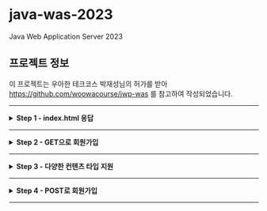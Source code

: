 # java-was-2023

Java Web Application Server 2023

## 프로젝트 정보 

이 프로젝트는 우아한 테크코스 박재성님의 허가를 받아 https://github.com/woowacourse/jwp-was 
를 참고하여 작성되었습니다.

---
<details>
    <summary><b>Step 1 - index.html 응답</b></summary>

### 1. 학습 목표
- HTTP를 학습하고 학습 지식을 기반으로 웹 서버를 구현한다.
- Java 멀티스레드 프로그래밍을 경험한다.
- 유지보수에 좋은 구조에 대해 고민하고 코드를 개선해 본다.

### 2. 기능요구사항
- 정적인 html 파일 응답
- HTTP Request 내용 출력
-  Concurrent 패키지를 사용하도록구조 변경

### 3. 학습 내용
#### 1. HTTP Request Header

- HTTP 요청 구조
>![img_2.png](doc/img_2.png)
> - 첫줄(Request Line)이 큰 의미를 지닌다.
> - 첫 줄은 공백을 기준으로 3개의 부분으로 나뉘며 각각 Metho, path, HTTP version이다.
> - path의 ? 뒷부분을 query string이라 한다.

- Method
> ![img.png](doc/img.png)
> - GET은 Select적인 성향을 갖습니다. CRUD의 R에 해당합니다.
> - POST는 서버의 값이나 상태를 바꾸기 위해 사용합니다. CRUD의 C에 해당합니다.

#### 2. WAS 생애주기

- connection
> 1. WebServer 클래스에서 지정된 포트 번호로 ServerSocket을 생성한다.
> 2. accept()로 클라이언트의 요청이 들어올 때 까지 대기하고, 연결 요청이 오면 클라이언트와의 통신을 위한 소켓을 생성한다.
> 3. 클라이언트 요청이 들어오면, RequestHandler 클래스에 처리를 위임한다.
> 4. connection으로부터 InputStream, OutputStream을 생성하여 입출력 스트림을 생한다.
> 5. `try-with-resources` 구문을 통해 try 구문을 빠져나갈 때 자동으로 `AutoCloseable` 인터페이스를 구현한 리소스를 닫아준다.
>   - 해당 구문으로 인해 입출력 스트림도 함께 닫힌다.
>   - 입출력 스트림이 닫힐 때 자동으로 소켓도 함께 닫힌다. 

- dos
> 1. DataStream에 매개변수로 OutputStream을 전달하여 객체 생성한다.
> 2. writeBytes() 메서드로 헤더와 바디의 내용을 담는다.
> 3. flush() 메서드로 출력 스트림 버퍼의 내용을 내보내고 버퍼를 비운다.
> 4. `try-with-resources` 구문을 통해 try 구문을 빠져나갈 때 자동으로 out의 close()를 호출하고 dos가 자동으로 닫힌다.

#### 3. HTTP Response Header (200)
- HTTP 응답 구조
> ![img_3.png](doc/img_3.png)
> - 첫줄(Status Line)에 중요한 내용을 담는다.
> - 상태코드를 통해 브라우저에게 요청에대한 응답의 상태를 알려준다.

- Status Code 대역 별 특징
> - 1xx (정보): 요청을 받았으며 프로세스를 계속한다
> - 2xx (성공): 요청을 성공적으로 받았으며 인식했고 수용하였다
> - 3xx (리다이렉션): 요청 완료를 위해 추가 작업 조치가 필요하다
> - 4xx (클라이언트 오류): 요청의 문법이 잘못되었거나 요청을 처리할 수 없다
> - 5xx (서버 오류): 서버가 명백히 유효한 요청에 대해 충족을 실패했다

- 대표적인 Status Code
> - 200 - OK
> - 201 - Created
> - 302 - Found(HTTP 1.0)
> - 304 - Not Modified
> - 401 - Unauthorized
> - 404 - Not Found
> - 500 - Internal Server Error
> - 503 - Service Unavailable

- Post-redirect-Get(PRG) 패턴
> - 멱등성: 동일한 요청을 여러번 보낼 때 한번 보낸 것과 결과가 같은것을 의미한다.
> - POST가 멱등성을 만족하지 않는다.
> - 예) POST로 게시글 작성 요청을 처리하고 일반 사용자가 보는 화면으로 redirection 시켜서 중복 POST되지 않도록 한다.

#### 4. 좋은 커밋 메시지

- 기본 규칙
> - 커밋의 타입을 명시 (Feat, Fix, Refactor, Test, ...)
> - 제목과 본문을 빈 행으로 구분
> - 명령문 사용
> - 본문에 변경사항과 이유를 설명하라

- 내가 중요하다고 생각한 규칙
> 검토자가 히스토리를 이해하고있을 것이라 단정하지 마라

#### 5. TDD
- JUnit
> - 단위 테스트를 위해 사용하는 프레임워크
> - 어노테이션(@)을 통해 테스트 메서드의 동작을 제어 가능
> - 핵심 기능에 중점을 두고있어서 간단하고 직관적이다

- AssertJ
> - 다양한 Assert 문법을 제공하여 테스트 코드의 가독성을 높이고 유지보수를 용이하게 한다
> - 메서드 체이닝을 통해 말하듯이 이해할 수 있다
> - 실패 시 생성되는 에러 메시지를 커스텀할 수 있다

#### 6. OOP와 클린코드
- OOP 지향점
> - 한 클래스는 하나의 책임만 가져야한다
> - 확장에는 열려있고 수정에는 닫혀있어야한다
> - 상속 관계에서 하위 클래스가 상위 클래스의 기능을 믿고 사용할 수 있어야한다
> - 인터페이스는 너무 광범위하거나 많은 기능을 가져서는 안되며, 인터페이스를 사용하는 객체 기준으로 잘게 나누어야한다
> - 객체는 구체적인 객체가 아닌 추상화에 의존해야한다
>   - -> 자신보다 변하기 쉬운 것에 의존하면 안된다
>   - -> 다른 객체를 참조해야한다면 대상 객체 상위 요소를 참조해야한다

- 클린코드 지향점
> - 메서드를 분리해서 들여쓰기를 줄이자
> - 들여쓰기가 2 이상이면 메서드를 분리하는 방법을 찾자
> - 메서드 라인이 10을 넘어가면 메서드를 분리하자
> - else를 사용하지 않으려면 if 절에서 값을 반환하여 메서드를 종료하자

### 4. Trouble Shooting
- HTTP를 처음 접해서 /index.html에 접속 후 css 등의 부가 파일을 직접 보내줘야하는 줄 알았다
> 1. 처음 `/index.html`로 접속하면 스타일이 적용되지 않은 페이지가 출력됨을 알 수 있다
> 2. 개발자 도구를 보면 css, js 등의 연결되는 파일이 없어서 그런 것임을 알 수 있다
> 3. 연결 파일을 직접 보내줘야하는 줄 알고 RequestHandler에서 직접 보내는 코드를 작성하려했다
>   - (WAS에 대한 이해가 부족한 시점...)
> 4. 하지만, 개발자 도구를 보면 브라우저가 "연결 파일"을 자동으로 요청하고 있음을 확인했다
> 5. 요청에 대한 경로와 응답의 Content-Type만 제대로 설정하면 "연결 파일"이 정상적으로 클라이언트에 도착함을 확인했다
>   - (Step3의 내용이었는데, 궁금해서 먼저 해결해버렸다.. 코드에는 반영 안함)

### 5. 추가 학습 내용 ( 작성중... )
- [WAS 동작원리](https://velog.io/@tin9oo/WAS-%EB%8F%99%EC%9E%91%EC%9B%90%EB%A6%AC)
- [HTTP Request & Response](https://velog.io/@tin9oo/HTTP-Request-Response)
- [자바 멀티스레드 프로그래밍](https://velog.io/@tin9oo/%EC%9E%90%EB%B0%94-%EB%A9%80%ED%8B%B0%EC%8A%A4%EB%A0%88%EB%93%9C-%ED%94%84%EB%A1%9C%EA%B7%B8%EB%9E%98%EB%B0%8D)
- [자바 Concurrent 패키지](https://velog.io/@tin9oo/%EC%9E%90%EB%B0%94-Concurrent-%ED%8C%A8%ED%82%A4%EC%A7%80)
- [객체지향 프로그래밍(OOP)과 클린 코딩](https://velog.io/@tin9oo/%EA%B0%9D%EC%B2%B4%EC%A7%80%ED%96%A5-%ED%94%84%EB%A1%9C%EA%B7%B8%EB%9E%98%EB%B0%8DOOP%EA%B3%BC-%ED%81%B4%EB%A6%B0-%EC%BD%94%EB%94%A9)
- [좋은 커밋 메시지 작성](https://velog.io/@tin9oo/%EC%A2%8B%EC%9D%80-%EC%BB%A4%EB%B0%8B-%EB%A9%94%EC%8B%9C%EC%A7%80-%EC%9E%91%EC%84%B1)
- [테스트 주도 개발(TDD)](https://velog.io/@tin9oo/%ED%85%8C%EC%8A%A4%ED%8A%B8-%EC%A3%BC%EB%8F%84-%EA%B0%9C%EB%B0%9CTDD)

</details>

---

<details>
    <summary><b>Step 2 - GET으로 회원가입</b></summary>

### 1. 학습 목표
- HTTP GET 프로토콜을 이해한다.
- HTTP GET에서 parameter를 전달하고 처리하는 방법을 학습한다.
- HTTP 클라이언트에서 전달받은 값을 서버에서 처리하는 방법을 학습한다.

### 2. 기능요구사항
- GET으로 회원가입 기능 구현
- Junit을 활용한 단위 테스트를 적용해 본다.

### 3. 학습 내용
#### 1. HTTP 응답 상태코드 : 302, 404
- 302 Found
> 요청한 리소스가 다른 위치에 있어 리다이렉션이 필요할 때 사용
> - 보통 접근을 막거나 사용자의 동작을 제어하기 위해 사용한다
> - `Location` 헤더에 목적지 경로를 포함하여 응답한다

```http request
HTTP/1.1 302 Found
Content-Type: text/html; charset=iso-8859-1
Location: http://www.amazon.com:80/exec/obidos/subst/home/home.html
```

- 404 Not Found
> 리소스를 찾을 수 없을 때 사용
> - 잘못된 URL을 입력하거나, 존재하지 않는 페이지에 접근하려 할 때 사용한다
> - 사용자 편의를 위해 "Page fault" 페이지를 출력하기도 한다

```http request
HTTP/1.1 404 Not Found
Content-Type: text/html; charset=iso-8859-1
```

#### 2. ParameterizedTest
- ParameterizedTest란?
> - JUnit 프레임워크에서 제공하는 기능이다
> - 동일한 테스트에 대해 여러 값을 시험해보고 싶을 때 유용하다
> - 코드의 중복을 피할 수 있다

- 간단 사용법
> - 테스트의 매개변수로 사용할 입력값(`input`)과 예측값(`expect`)을 `Object[]`로 `Stream`에 저장한다
> - 테스트 메서드에 `@ParameterizedTest`, `@MethodSource("매개변수 메서드 이름")` 어노테이션을 붙인다
> - 테스트 메서드의 매개변수로 `intput`과 `expect`를 입력한다
> - 테스트 코드 구조는 기존과 동일하나 `input`과 `expect`를 한번씩만 적어도 좋다
> - 테스트를 실행하면 설정한 매개변수를 순서대로 입력하며 테스트를 실행해준다

#### 3. `try-with-resources` 구문
- 특징
> - JAVA7 부터 도입
> - 자원 사용 후 자동으로 close() 호출하여 자원을 안전하게 해제
> - 간결한 코드 작성을 도움

- 사용
> - 파일이나 네트워크 같이 명시적인 `close()`가 필요한 경우 유용함
> - `Closeable` 혹은 `AutoCloseable` 인터페이스를 구현한 객체를 구문에 사용하면 try 구문의 종료와 함께 close() 메서드를 호출함

#### 4. TDD 모델
- AAA
> - Assignment (준비) : 실행 전 시스템 상태를 준비
> - Action (실행) : 테스트 코드 실행
> - Assert (단언) : 기대대로 동작하는지 검사

- GWT
> Given (준비) : 테스트를 준비
> When (실행) : 테스트 코드 실행
> Then (검증) : 테스트 검

- 비교
> - 단어 차이
> - AAA : 개발자 지향
> - GWT : 비즈니스 로직 처리

### 4. Trouble Shooting
- redirect - 1
> 1. 회원가입 버튼 클릭하면 요청을 처리하고 응답을 받지 못해 페이지를 찾을 수 없다는 오류가 발생한다
> 2. Request 메시지의 `Referer` 헤더의 직전 경로로 접근하게 만들어서 잘못된 페이지로 접근하지 않도록 한다
> 3. 버튼을 처음 누를 때는 `/user/form.html`에서 `/user/create?~`로 이동해서 `Referer`인 `/user/form.html`로 돌아갈 수 있다
> 4. 그런데, 버튼을 다시 누르면 `/user/create?~`가 `Referer`가 되어서 빈 페이지로 접근하게되어 의도한 동작을 하지 않게되는 문제가 있다

- redirect - 2
> 1. 위의 문제로 인해 `Referer`페이지를 응답으로 넘기지 않고 `/index.html`의 파일을 상태코드 200으로 보낸다
> 2. 이 방식은 홈으로 돌아가는 방식이기 때문에 위의 문제를 고려하지 않아도 된다
> 3. 이때, `/user/create?~`후에 `/index.html`의 페이지를 출력했지만 여전히 URL은 `/user/create?~`이다
> 4. `/index.html`은 상대경로로 파일을 호출하기 때문에 브라우저 입장에서 현재경로인 `/user`를 시작으로 파일을 불러오는 문제가 생긴다
> 5. 결국, `/user/user/form.html`과 같은 경로로 요청을 보내게 되어 빈 페이지를 출력하게 되는 문제가 발생한다

- redirect - 3
> 1. 팀 회고에서 앞의 내용을 공유했고 동일한 문제를 겪는 팀원이 있었다
> 2. 팀원이 학습한 내용 중 `redirection`에 관한 내용이 있었다
> 3. 상태코드 302로 응답을 보내면 `Location` 헤더의 경로로 `GET` 요청을 다시 보낸다는 내용이었다
> 4. 이 방식이 문제 상황에 핏한 해결책이라고 판단하여 바로 302에 대해 학습한 후 코드로 적용하여 문제를 해결했다

- 서비스 아키텍처 결정
> - `RequestHandler`를 `Handler`, 라우팅을 `Controller`, 응답 생성/전송을 `Response`라고 간단히 명명했을 때, 서비스를 처리하는 아키텍처는 다음의 두 가지로 나뉜다
>   1. `Handler` -> `Controller` -> `Response`
>   2. `Handler` -> `Controller`, `Handler` -> `Response`
> - 1번은 `Handler`가 `Controller`를 호출하고 `Controller`가 `Response`를 출력하는 순차적인 아키텍처다
> - 2번은 `Handler`각 `Controller`, `Response`를 각각 호출하는 중앙 집중식 아키텍처다
> - 2번의 중앙 집중식 아키텍처가 좋다고 판단했다
>   - `Controller`는 이미 라우팅이라는 책임을 가지고 있는데 그 안에서 `Response`도 호출하는 것은 과도한 책임이기 때문
>   - 테스트하기 좋은 코드가 결국 OOP의 원칙을 잘 지킨 코드라는 내용을 팀원이 얘기해줬고 2번이 테스트하기 좋은 코드라고 판단했다

- 라우팅 방식
> - 페이지의 수가 많지 않아서 조건문으로 하나하나 매핑해서 라우팅해도 좋다고 생각했다
> - 위 방식은 `유지보수`와 `확장성`에 문제가 있다고 판단했다
> - 다음의 과정으로 라우팅 방식을 변경했다
>   1. 요청 경로가 `file` 요청인지 `api` 요청인지 판단
>   2. `file`이면 a, `api`면 `b`를 실행
>      1. 해당 경로에 해당하는 `200 응답`을 생성하도록 요청한다
>      2. 지정된 api 기능을 수행하고 `302 응답`을 생성하도록 요청한다

### 5. 추가 학습 내용
- [Spring 아키텍처](https://velog.io/@tin9oo/Spring-%EC%95%84%ED%82%A4%ED%85%8D%EC%B2%98)
- [DTO](https://velog.io/@tin9oo/DTO)
- [CI/CD](https://velog.io/@tin9oo/CICD)

</details>

---

<details>
    <summary><b>Step 3 - 다양한 컨텐츠 타입 지원</b></summary>

### 1. 학습 목표
> - HTTP Response에 대해 학습한다.
> - MIME 타입에 대해 이해하고 이를 적용할 수 있다.

### 2. 기능 요구사항
- 구현
> - 지금까지의 코드는 stylesheet와 파비콘을 지원하지 못한다. 다양한 컨텐츠 타입을 지원하도록 개한다.
>   - html
>   - css
>   - js
>   - ico
>   - png
>   - jpg

- 테스트
>  - static 폴더의 정적 컨텐츠 요청이 정상적으로 처리되는지 확인

### 3. 학습 내용
#### 1. MIME Type
- MIME 타입이란?
> - 웹에서 파일의 형식을 지정하기 위한 식별자
> - HTTP에서는 리소스의 종류를 나타냄
> - 주로 확장자를 기반으로 결정

- MIME 타입의 구조
> - 슬래시(`/`)로 구분된 `type`과 `subtype` 두 부분으로 구성된다
>   - `type/subtype`
>   - 반드시 둘 다 있어야한다
> 
> 
> - `type`은 video나 text같이 데이터 타입이 속하는 일반 카테고리를 나눈다
> 
> 
> - `subtype`은 MIME 타입이 나타내는 정확한 데이터 종류를 식별한다
>   - `text`가 `type`이라면 `plain`(평문), `html`(html 소스코드)가 있다
> 
> 
> - 세부 정보를 제공하기 위해 선택적 매개변수를 추가할 수 있다
>   - `type/subtype;parameter=value`
>   - `text/plain;charset=UTF-8`
> 
> 
> - MIME 타입은 대소문자를 구분하지 않지만 소문자를 사용한다
>   - 매개변수는 대소문자를 구분한다

- Content-Type
> - `html`: `text/html`
> - `css`: `text/css`
> - `js`: `application/javascript`
> - `ico`: `image/ico`
> - `png`: `image/png`
> - `jpg`: `image/jpg`

#### 2. Concurrent
- 공유자원 접근 문제
> - 여러 스레드가 공유 자원에 동시 접근하며, 데이터 불일치나 예측할 수 없는 동작을 수행함
> - 이를 해결하기 위해 개발자는 명시적 동기화 기법을 사용해야하나, 이는 복잡하고 오류 발생 가능성이 높음

- Concurrent 패키지
> - Java 5 부터 도입
> - 여러 작업을 동시에 할 수 있도록 함
> - 동시성 문제를 해결하기 위한 패키지

- Concurrent 패키지 사용
> - Executors
>   - 고수준 Concurrency 프로그래밍
>   - Thread 생성/관리
>   - 작업 처리 및 실행
>   - Executor : 스레드 생성
>   - ExecutorService : Executor 상속받은 인터페이스, 실행 종료에 관여
> - Concurrent Collections : 동시성을지원하는 다양한 컬렉션 클래스 제공


### 4. Trouble Shooting
- 스타일 시트 인식 오류
> - 스타일 시트 파일을 브라우저에 보내도 반영이 되지 않음
> - MIME 타입을 참고하여 확장자에 따른 Content-Type을 응답에 담아 보내야함
> - 각 확장자에 맞는 Content-Type을 매핑하여 응답에 담아 보내어 해결함.

- 라우팅 코드의 가독성과 유지보수 개선
> - 기존에는 모든 확장자에 대한 리소스 경로를 조건문으로 매핑해야함
> - 가독성도 좋지 않다고 판단함
> - 해시맵에 각 진입 경로에 따른 값을 매핑하여 클래스로 격리
>   - 진입 가능한 경우에 대한 처리를 책입 분리하여 컨트롤러가 하는 일에 집중하여 변경의 사유를 하나만 가지게 만듬

### 5. 추가 학습 내용
[좋은 회고란?](https://velog.io/@tin9oo/%EC%A2%8B%EC%9D%80-%ED%9A%8C%EA%B3%A0%EB%9E%80)

</details>

---

<details>
    <summary><b>Step 4 - POST로 회원가입</b></summary>

## 1. 학습 목표
> - HTTP POST의 동작 방식을 이해하고 이를 이용해 회원가입을 구현할 수 있다.
> - HTTP Redirection 기능을 이해하고 회원가입 후 페이지 이동에 적용한다.

## 2. 기능 요구사항
> - 회원가입을 GET에서 POST로 수정 후 정상 동작하도록 구현한다.
> - 가입을 완료하면 `/index.html`페이지로 이동한다.

## 3. 프로그래밍 요구사항
> - 불필요한 외부 의존성 제거
> - java.nio를 java.io로 변환

## 4. 학습 내용
### 1. HTTP POST
- POST
> - 서버로 데이터를 전송함
> - 요청에 본문이 포함됨
> - 요청 본문의 유형은 `Content-Type` 헤더로 나타냄
>   - `application/x-www-form-urlencode`
>   - `multipart/form-data`
> ```http request
> POST / HTTP/1.1
> Host: foo.com
> Content-Type: application/x-www-form-urlencoded
> Content-Length: 13
> 
> say=Hi&to=Mom
> ```

### 2. 302 FOUND
- 302 Found
> 요청한 리소스가 다른 위치에 있어 리다이렉션이 필요할 때 사용
> - 보통 접근을 막거나 사용자의 동작을 제어하기 위해 사용한다
> - `Location` 헤더에 목적지 경로를 포함하여 응답한다

```http request
HTTP/1.1 302 Found
Content-Type: text/html; charset=iso-8859-1
Location: http://www.amazon.com:80/exec/obidos/subst/home/home.html
```

### 3. java.nio vs java.io
| 구분     | java.io    | java.nio          |
|--------|------------|-------------------|
| 입출력 방식 | 스트림        | 채널                |
| 버퍼 방식  | Non-Buffer | Buffer            |
| 비동기 방식 | 지원 안 함     | 지원                |
| 블로킹 방식 | 블로킹 방식만 지원 | 블로킹/논블로킹 방식 모두 지원 |

- 입출력 방식
> 스트림
> - 스트림은 입력과 출력이 구분되어있다.
> - 각각의 동작을 위해 입력과 출력을 따로 생성해야한다.

> 채널
> - 양방향으로 입출력이 가능하다.
> - 입력과 출력을 위한 별도의 채널을 만들지 않아도 된다.

- 버퍼 방식
> IO Non-Buffer
> - 출력 스트림이 1바이트를 쓰면, 입력 스트림이 1바이트를 읽는다.
> - 이런 시스템은 느리기 때문에 Buffer를 사용해 복수의 바이트를 한번에 입력받고 출력하는 것이 좋다.
> - 그래서 IO는 버퍼를 제공하는 BufferedInputStream, BufferedOutputStream을 연결해서 사용하기도 한다.

> NIO Buffer
> - NIO는 기본적으로 버퍼를 사용하여 입출력을 한다.
> - 채널은 버퍼에 저장된 데이터를 출력하고, 입력된 데이터를 버퍼에 저장한다.

![img.png](doc/img_ioBuffer.png)

- 블로킹 방식
> IO는 블로킹된다.
> - 입력 스트림의 read()를 호출하면 데이터 입력 전까지 스레드는 블로킹(대기상태)된다.
> - 출력 스트림의 write()를 호출하면 데이터 출력 전까지 스레드는 블로킹된다.

> NIO는 블로킹과 논블로킹 특징을 모두 가진다.
> - NIO 블로킹은 스레드를 인터럽트하여 빠져나올 수 있다.
> - NIO 논블로킹은 입출력 작업 시 스레드가 블로킹되지 않는다.

## 5. Trouble Shooting
- 요청의 바디를 읽는 어떻게 읽어야하지?
> - HTTP 요청은 헤더 다음에 빈 행(`\r\n`)을 하나 두고 바디가 있음
> - 따라서, `BufferedReader`로 빈 행(`\r\n`)을 만날 때 까지 앍어서 `Status Line`, `Headers`까지만 읽음
> - 이를 해결하기 위해 요청의 헤더까지 읽은 후, 헤더의 `Content-Length` 길이만큼 바디를 읽도록 코드를 작성하여 해결함

- `java.nio`를 `java.io`로 수정
> - 기존에는 파일 전체를 읽는 `java.nio`를 사용함
> - WAS는 파일 송수신이 빈번한데 파일의 크기가 얼마나 커질지 알 수 없음
> - 파일을 라인 단위로 읽는 `java.io`를 사용하는 것이 적합함
> - 화면 출력에는 문제가 없지만 아이콘 출력에 문제가 있어서 `java.io`를 사용한 파일 전체를 읽는 방식 사용함

</details>

---